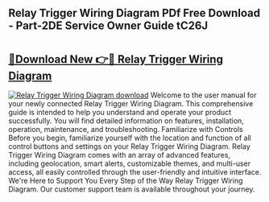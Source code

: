 ## Relay Trigger Wiring Diagram PDf Free Download - Part-2DE Service Owner Guide tC26J

# <h2><a href="http://dfmc1h7.blite.top/?on=Relay+Trigger+Wiring+Diagram">🔗Download New 👉🔴 Relay Trigger Wiring Diagram</a></h2>

[![Relay Trigger Wiring Diagram download](https://i.imgur.com/lujVjoI.png)](http://dfmc1h7.blite.top/?on=Relay+Trigger+Wiring+Diagram)
Welcome to the user manual for your newly connected Relay Trigger Wiring Diagram. This comprehensive guide is intended to help you understand and operate your product successfully. You will find detailed information on features, installation, operation, maintenance, and troubleshooting. Familiarize with Controls Before you begin, familiarize yourself with the location and function of all control buttons and settings on your Relay Trigger Wiring Diagram. Relay Trigger Wiring Diagram comes with an array of advanced features, including geolocation, smart alerts, customizable themes, and multi-user access, all easily controlled through the user-friendly and intuitive interface. We're Here to Support You Every Step of the Way Relay Trigger Wiring Diagram. Our customer support team is available throughout your journey.

